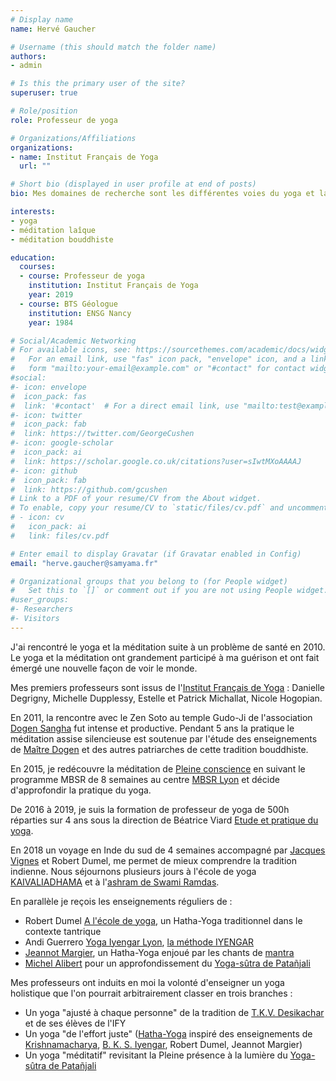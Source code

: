 ```yaml
---
# Display name
name: Hervé Gaucher

# Username (this should match the folder name)
authors:
- admin

# Is this the primary user of the site?
superuser: true

# Role/position
role: Professeur de yoga

# Organizations/Affiliations
organizations:
- name: Institut Français de Yoga
  url: ""

# Short bio (displayed in user profile at end of posts)
bio: Mes domaines de recherche sont les différentes voies du yoga et la méditation bouddhiste

interests:
- yoga
- méditation laîque
- méditation bouddhiste

education:
  courses:
  - course: Professeur de yoga
    institution: Institut Français de Yoga
    year: 2019
  - course: BTS Géologue
    institution: ENSG Nancy
    year: 1984

# Social/Academic Networking
# For available icons, see: https://sourcethemes.com/academic/docs/widgets/#icons
#   For an email link, use "fas" icon pack, "envelope" icon, and a link in the
#   form "mailto:your-email@example.com" or "#contact" for contact widget.
#social:
#- icon: envelope
#  icon_pack: fas
#  link: '#contact'  # For a direct email link, use "mailto:test@example.org".
#- icon: twitter
#  icon_pack: fab
#  link: https://twitter.com/GeorgeCushen
#- icon: google-scholar
#  icon_pack: ai
#  link: https://scholar.google.co.uk/citations?user=sIwtMXoAAAAJ
#- icon: github
#  icon_pack: fab
#  link: https://github.com/gcushen
# Link to a PDF of your resume/CV from the About widget.
# To enable, copy your resume/CV to `static/files/cv.pdf` and uncomment the lines below.
# - icon: cv
#   icon_pack: ai
#   link: files/cv.pdf

# Enter email to display Gravatar (if Gravatar enabled in Config)
email: "herve.gaucher@samyama.fr"

# Organizational groups that you belong to (for People widget)
#   Set this to `[]` or comment out if you are not using People widget.
#user_groups:
#- Researchers
#- Visitors
---
```

J'ai rencontré le yoga et la méditation suite à un problème de santé en 2010. Le yoga et la méditation ont grandement participé à ma guérison et ont fait émergé une nouvelle façon de voir le monde.

Mes premiers professeurs sont issus de l'[Institut Français de Yoga](http://www.ify.fr/) : Danielle Degrigny, Michelle Dupplessy, Estelle et Patrick Michallat, Nicole Hogopian.

En 2011, la rencontre avec le Zen Soto au temple Gudo-Ji de l'association [Dogen Sangha](http://dogensangha.fr) fut intense et productive. Pendant 5 ans la pratique le méditation assise silencieuse est soutenue par l'étude des enseignements de [Maître Dogen](https://fr.wikipedia.org/wiki/D%C5%8Dgen) et des autres patriarches de cette tradition bouddhiste.

En 2015, je redécouvre la méditation de [Pleine conscience](https://www.association-mindfulness.org/definition-mindfulness.php) en suivant le programme MBSR de 8 semaines au centre [MBSR Lyon](https://mbsrlyon.fr/) et décide d'approfondir la pratique du yoga.

De 2016 à 2019, je suis la formation de professeur de yoga de 500h réparties sur 4 ans sous la direction de Béatrice Viard [Etude et pratique du yoga](http://epyoga.org/spip.php?page=cours-yoga-lyon&id_rubrique=8).

En 2018 un voyage en Inde du sud de 4 semaines accompagné par [Jacques Vignes](http://www.jacquesvigne.com/) et Robert Dumel, me permet de mieux comprendre la tradition indienne. Nous séjournons plusieurs jours à l'école de yoga [KAIVALIADHAMA](https://kdham.com/) et à l'[ashram de Swami Ramdas](http://www.anandashram.org/).

En parallèle je reçois les enseignements réguliers de :

* Robert Dumel [A l'école de yoga](http://www.yogalyon.fr/index.html), un Hatha-Yoga traditionnel dans le contexte tantrique
* Andi Guerrero [Yoga Iyengar Lyon](http://yoga-iyengar-lyon.blogspot.com/), [la méthode IYENGAR](https://www.afyi.fr/La-methode-IYENGAR-R.html)
* [Jeannot Margier](http://www.jeannot-yoga.fr/biographie-jeannot-margier.html), un Hatha-Yoga enjoué par les chants de [mantra](https://fr.wikipedia.org/wiki/Mantra)
* [Michel Alibert](http://www.ify.fr/devenir-enseignant/nos-formateurs/michel-alibert-2/) pour un approfondissement du [Yoga-sûtra de Patañjali](https://fr.wikipedia.org/wiki/Yoga-s%C3%BBtra)

Mes professeurs ont induits en moi la volonté d'enseigner un yoga holistique que l'on pourrait arbitrairement classer en trois branches :

- Un yoga "ajusté à chaque personne" de la tradition de [T.K.V. Desikachar](https://fr.wikipedia.org/wiki/T.K.V._Desikachar)  et de ses élèves de l'IFY
- Un yoga "de l'effort juste" ([Hatha-Yoga](https://fr.wikipedia.org/wiki/Hatha_yoga])  inspiré des enseignements de [Krishnamacharya](https://fr.wikipedia.org/wiki/Tirumalai_Krishnamacharya), [B. K. S. Iyengar](https://fr.wikipedia.org/wiki/Bellur_Krishnamachar_Sundararaja_Iyengar]]==), Robert Dumel, Jeannot Margier)
- Un yoga "méditatif" revisitant la Pleine présence à la lumière du [Yoga-sûtra de Patañjali](https://fr.wikipedia.org/wiki/Yoga-s%C3%BBtra)

